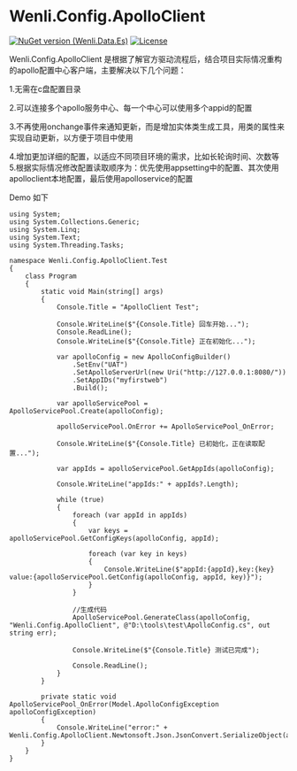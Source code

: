 # Wenli.Config.ApolloClient

[![NuGet version (Wenli.Data.Es)](https://img.shields.io/nuget/v/Wenli.Data.Es.svg?style=flat-square)](https://www.nuget.org/packages?q=Wenli.Config.ApolloClient)
[![License](https://img.shields.io/badge/license-Apache%202-4EB1BA.svg)](https://www.apache.org/licenses/LICENSE-2.0.html)


Wenli.Config.ApolloClient 是根据了解官方驱动流程后，结合项目实际情况重构的apollo配置中心客户端，主要解决以下几个问题：

 1.无需在c盘配置目录 

 2.可以连接多个apollo服务中心、每一个中心可以使用多个appid的配置 

 3.不再使用onchange事件来通知更新，而是增加实体类生成工具，用类的属性来实现自动更新，以方便于项目中使用 

 4.增加更加详细的配置，以适应不同项目环境的需求，比如长轮询时间、次数等 5.根据实际情况修改配置读取顺序为：优先使用appsetting中的配置、其次使用apolloclient本地配置，最后使用apolloservice的配置

Demo 如下
```CSharp
using System;
using System.Collections.Generic;
using System.Linq;
using System.Text;
using System.Threading.Tasks;

namespace Wenli.Config.ApolloClient.Test
{
    class Program
    {
        static void Main(string[] args)
        {
            Console.Title = "ApolloClient Test";

            Console.WriteLine($"{Console.Title} 回车开始...");
            Console.ReadLine();
            Console.WriteLine($"{Console.Title} 正在初始化...");

            var apolloConfig = new ApolloConfigBuilder()
                .SetEnv("UAT")
                .SetApolloServerUrl(new Uri("http://127.0.0.1:8080/"))
                .SetAppIDs("myfirstweb")
                .Build();

            var apolloServicePool = ApolloServicePool.Create(apolloConfig);

            apolloServicePool.OnError += ApolloServicePool_OnError;

            Console.WriteLine($"{Console.Title} 已初始化，正在读取配置...");

            var appIds = apolloServicePool.GetAppIds(apolloConfig);

            Console.WriteLine("appIds:" + appIds?.Length);

            while (true)
            {
                foreach (var appId in appIds)
                {
                    var keys = apolloServicePool.GetConfigKeys(apolloConfig, appId);

                    foreach (var key in keys)
                    {
                        Console.WriteLine($"appId:{appId},key:{key} value:{apolloServicePool.GetConfig(apolloConfig, appId, key)}");
                    }
                }

                //生成代码
                ApolloServicePool.GenerateClass(apolloConfig, "Wenli.Config.ApolloClient", @"D:\tools\test\ApolloConfig.cs", out string err);

                Console.WriteLine($"{Console.Title} 测试已完成");

                Console.ReadLine();
            }
        }

        private static void ApolloServicePool_OnError(Model.ApolloConfigException apolloConfigException)
        {
            Console.WriteLine("error:" + Wenli.Config.ApolloClient.Newtonsoft.Json.JsonConvert.SerializeObject(apolloConfigException));
        }
    }
}

```